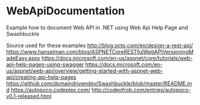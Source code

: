 # WebApiDocumentation
Example how to document Web API in .NET using Web Api Help Page and Swashbuckle

Source used for these examples
http://blog.octo.com/en/design-a-rest-api/
https://www.hanselman.com/blog/ASPNETCoreRESTfulWebAPIVersioningMadeEasy.aspx
https://docs.microsoft.com/en-us/aspnet/core/tutorials/web-api-help-pages-using-swagger
https://docs.microsoft.com/en-us/aspnet/web-api/overview/getting-started-with-aspnet-web-api/creating-api-help-pages
https://github.com/domaindrivendev/Swashbuckle/blob/master/README.md
https://autopoco.codeplex.com/
http://codeofrob.com/entries/autopoco-v0.1-released.html

